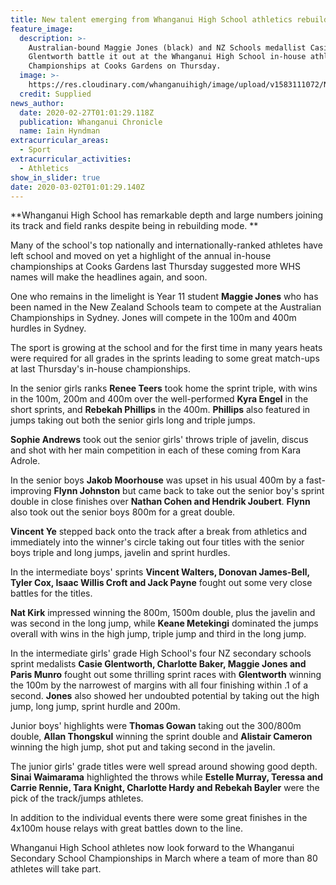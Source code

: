 ```yaml
---
title: New talent emerging from Whanganui High School athletics rebuild
feature_image:
  description: >-
    Australian-bound Maggie Jones (black) and NZ Schools medallist Casie
    Glentworth battle it out at the Whanganui High School in-house athletics
    Championships at Cooks Gardens on Thursday.
  image: >-
    https://res.cloudinary.com/whanganuihigh/image/upload/v1583111072/News/Maggie_Jones_Casie_Glentworth_etc._Chron_27.2.20.jpg
  credit: Supplied
news_author:
  date: 2020-02-27T01:01:29.118Z
  publication: Whanganui Chronicle
  name: Iain Hyndman
extracurricular_areas:
  - Sport
extracurricular_activities:
  - Athletics
show_in_slider: true
date: 2020-03-02T01:01:29.140Z
---
```

**Whanganui High School has remarkable depth and large numbers joining its track and field ranks despite being in rebuilding mode.**

Many of the school's top nationally and internationally-ranked athletes have left school and moved on yet a highlight of the annual in-house championships at Cooks Gardens last Thursday suggested more WHS names will make the headlines again, and soon.

One who remains in the limelight is Year 11 student **Maggie Jones** who has been named in the New Zealand Schools team to compete at the Australian Championships in Sydney. Jones will compete in the 100m and 400m hurdles in Sydney.

The sport is growing at the school and for the first time in many years heats were required for all grades in the sprints leading to some great match-ups at last Thursday's in-house championships.

In the senior girls ranks **Renee Teers** took home the sprint triple, with wins in the 100m, 200m and 400m over the well-performed **Kyra Engel** in the short sprints, and **Rebekah Phillips** in the 400m. **Phillips** also featured in jumps taking out both the senior girls long and triple jumps.

**Sophie Andrews** took out the senior girls' throws triple of javelin, discus and shot with her main competition in each of these coming from Kara Adrole.

In the senior boys **Jakob Moorhouse** was upset in his usual 400m by a fast-improving **Flynn Johnston** but came back to take out the senior boy's sprint double in close finishes over **Nathan Cohen and Hendrik Joubert**. **Flynn** also took out the senior boys 800m for a great double.

**Vincent Ye** stepped back onto the track after a break from athletics and immediately into the winner's circle taking out four titles with the senior boys triple and long jumps, javelin and sprint hurdles.

In the intermediate boys' sprints **Vincent Walters, Donovan James-Bell, Tyler Cox, Isaac Willis Croft and Jack Payne** fought out some very close battles for the titles.

**Nat Kirk** impressed winning the 800m, 1500m double, plus the javelin and was second in the long jump, while **Keane Metekingi** dominated the jumps overall with wins in the high jump, triple jump and third in the long jump.

In the intermediate girls' grade High School's four NZ secondary schools sprint medalists **Casie Glentworth, Charlotte Baker, Maggie Jones and Paris Munro** fought out some thrilling sprint races with **Glentworth** winning the 100m by the narrowest of margins with all four finishing within .1 of a second. **Jones** also showed her undoubted potential by taking out the high jump, long jump, sprint hurdle and 200m.

Junior boys' highlights were **Thomas Gowan** taking out the 300/800m double, **Allan Thongskul** winning the sprint double and **Alistair Cameron** winning the high jump, shot put and taking second in the javelin.

The junior girls' grade titles were well spread around showing good depth.
**Sinai Waimarama** highlighted the throws while **Estelle Murray, Teressa and Carrie Rennie, Tara Knight, Charlotte Hardy and Rebekah Bayler** were the pick of the track/jumps athletes.

In addition to the individual events there were some great finishes in the 4x100m house relays with great battles down to the line.

Whanganui High School athletes now look forward to the Whanganui Secondary School Championships in March where a team of more than 80 athletes will take part.


